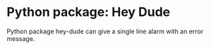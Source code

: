# Python package: Hey Dude
Python package hey-dude can give a single line alarm with an error message. 
